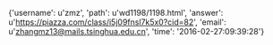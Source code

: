 {'username': u'zmz', 'path': u'wd1198/1198.html', 'answer': u'https://piazza.com/class/i5j09fnsl7k5x0?cid=82', 'email': u'zhangmz13@mails.tsinghua.edu.cn', 'time': '2016-02-27:09:39:28'}